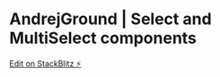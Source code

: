 # AndrejGround | Select and MultiSelect components

[Edit on StackBlitz ⚡️](https://stackblitz.com/edit/andrejground-select)
